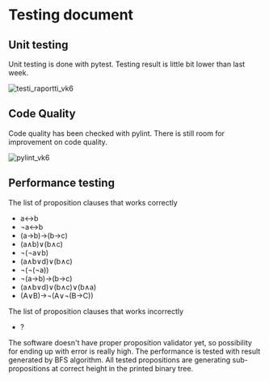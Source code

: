 # Testing document

## Unit testing
Unit testing is done with pytest. Testing result is little bit lower than last week.

![testi_raportti_vk6](https://user-images.githubusercontent.com/94007460/206872033-bc68bf93-3e78-4cd9-b34e-968fbaf2cf79.png)

## Code Quality
Code quality has been checked with pylint. There is still room for improvement on code quality.

![pylint_vk6](https://user-images.githubusercontent.com/94007460/206872073-9dc426dd-f773-4537-bcf3-45796072b0f6.png)

## Performance testing

The list of proposition clauses that works correctly
- a↔b
- ¬a↔b
- (a→b)→(b→c)
- (a∧b)∨(b∧c)
- ¬(¬a∨b)
- (a∧b∨d)∨(b∧c)
- ¬(¬(¬a))
- ¬(a→b)→(b→c)
- (a∧b∨d)∨(b∧c)∨(b∧a)
- (A∨B)→¬(A∨¬(B→C)) 

The list of proposition clauses that works incorrectly
- ?

The software doesn't have proper proposition validator yet, so possibility for ending up with error is really high. The performance is tested with result generated by BFS algorithm. All tested propositions are generating sub-propositions at correct height in the printed binary tree. 
